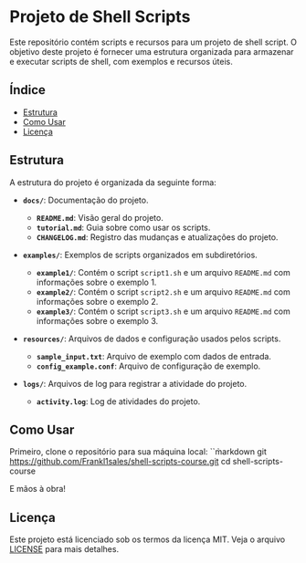 # Projeto de Shell Scripts

Este repositório contém scripts e recursos para um projeto de shell script. O objetivo deste projeto é fornecer uma estrutura organizada para armazenar e executar scripts de shell, com exemplos e recursos úteis.


## Índice

- [Estrutura](#estrutura)
- [Como Usar](#como-usar)
- [Licença](#licença)

## Estrutura

A estrutura do projeto é organizada da seguinte forma:

- **`docs/`**: Documentação do projeto.
  - **`README.md`**: Visão geral do projeto.
  - **`tutorial.md`**: Guia sobre como usar os scripts.
  - **`CHANGELOG.md`**: Registro das mudanças e atualizações do projeto.

- **`examples/`**: Exemplos de scripts organizados em subdiretórios.
  - **`example1/`**: Contém o script `script1.sh` e um arquivo `README.md` com informações sobre o exemplo 1.
  - **`example2/`**: Contém o script `script2.sh` e um arquivo `README.md` com informações sobre o exemplo 2.
  - **`example3/`**: Contém o script `script3.sh` e um arquivo `README.md` com informações sobre o exemplo 3.

- **`resources/`**: Arquivos de dados e configuração usados pelos scripts.
  - **`sample_input.txt`**: Arquivo de exemplo com dados de entrada.
  - **`config_example.conf`**: Arquivo de configuração de exemplo.

- **`logs/`**: Arquivos de log para registrar a atividade do projeto.
  - **`activity.log`**: Log de atividades do projeto.


## Como Usar

Primeiro, clone o repositório para sua máquina local:
   ``m̀arkdown
   git https://github.com/Frankl1sales/shell-scripts-course.git
   cd shell-scripts-course
   
E mãos à obra! 

## Licença

Este projeto está licenciado sob os termos da licença MIT. Veja o arquivo [LICENSE](LICENSE.md) para mais detalhes.

